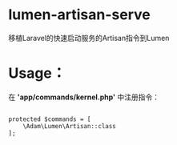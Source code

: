 # lumen-artisan-serve
移植Laravel的快速启动服务的Artisan指令到Lumen

# Usage：
在 **'app/commands/kernel.php'** 中注册指令：
```  

protected $commands = [
	\Adam\Lumen\Artisan::class
];
```